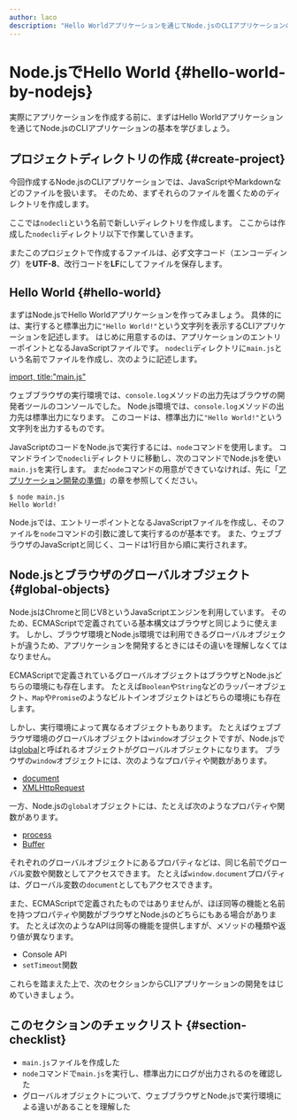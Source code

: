 ```yaml
---
author: laco
description: "Hello Worldアプリケーションを通じてNode.jsのCLIアプリケーションの基本を学びます。"
---
```


# Node.jsでHello World {#hello-world-by-nodejs}

実際にアプリケーションを作成する前に、まずはHello Worldアプリケーションを通じてNode.jsのCLIアプリケーションの基本を学びましょう。

## プロジェクトディレクトリの作成 {#create-project}

今回作成するNode.jsのCLIアプリケーションでは、JavaScriptやMarkdownなどのファイルを扱います。
そのため、まずそれらのファイルを置くためのディレクトリを作成します。

ここでは`nodecli`という名前で新しいディレクトリを作成します。
ここからは作成した`nodecli`ディレクトリ以下で作業していきます。

またこのプロジェクトで作成するファイルは、必ず文字コード（エンコーディング）を**UTF-8**、改行コードを**LF**にしてファイルを保存します。

## Hello World {#hello-world}

<!-- textlint-disable preset-ja-technical-writing/no-exclamation-question-mark -->

まずはNode.jsでHello Worldアプリケーションを作ってみましょう。
具体的には、実行すると標準出力に`"Hello World!"`という文字列を表示するCLIアプリケーションを記述します。
はじめに用意するのは、アプリケーションのエントリーポイントとなるJavaScriptファイルです。
`nodecli`ディレクトリに`main.js`という名前でファイルを作成し、次のように記述します。

[import, title:"main.js"](src/main.js)

ウェブブラウザの実行環境では、`console.log`メソッドの出力先はブラウザの開発者ツールのコンソールでした。
Node.js環境では、`console.log`メソッドの出力先は標準出力になります。
このコードは、標準出力に`"Hello World!"`という文字列を出力するものです。

<!-- textlint-enable preset-ja-technical-writing/no-exclamation-question-mark -->

JavaScriptのコードをNode.jsで実行するには、`node`コマンドを使用します。
コマンドラインで`nodecli`ディレクトリに移動し、次のコマンドでNode.jsを使い`main.js`を実行します。
まだ`node`コマンドの用意ができていなければ、先に「[アプリケーション開発の準備][]」の章を参照してください。

```shell-session
$ node main.js
Hello World!
```

Node.jsでは、エントリーポイントとなるJavaScriptファイルを作成し、そのファイルを`node`コマンドの引数に渡して実行するのが基本です。
また、ウェブブラウザのJavaScriptと同じく、コードは1行目から順に実行されます。

## Node.jsとブラウザのグローバルオブジェクト {#global-objects}

Node.jsはChromeと同じV8というJavaScriptエンジンを利用しています。
そのため、ECMAScriptで定義されている基本構文はブラウザと同じように使えます。
しかし、ブラウザ環境とNode.js環境では利用できるグローバルオブジェクトが違うため、アプリケーションを開発するときにはその違いを理解しなくてはなりません。

ECMAScriptで定義されているグローバルオブジェクトはブラウザとNode.jsどちらの環境にも存在します。
たとえば`Boolean`や`String`などのラッパーオブジェクト、`Map`や`Promise`のようなビルトインオブジェクトはどちらの環境にも存在します。

しかし、実行環境によって異なるオブジェクトもあります。
たとえばウェブブラウザ環境のグローバルオブジェクトは`window`オブジェクトですが、Node.jsでは[global][]と呼ばれるオブジェクトがグローバルオブジェクトになります。
ブラウザの`window`オブジェクトには、次のようなプロパティや関数があります。

- [document][]
- [XMLHttpRequest][]

一方、Node.jsの`global`オブジェクトには、たとえば次のようなプロパティや関数があります。

- [process][]
- [Buffer][]

それぞれのグローバルオブジェクトにあるプロパティなどは、同じ名前でグローバル変数や関数としてアクセスできます。
たとえば`window.document`プロパティは、グローバル変数の`document`としてもアクセスできます。

また、ECMAScriptで定義されたものではありませんが、ほぼ同等の機能と名前を持つプロパティや関数がブラウザとNode.jsのどちらにもある場合があります。
たとえば次のようなAPIは同等の機能を提供しますが、メソッドの種類や返り値が異なります。

- Console API
- `setTimeout`関数

これらを踏まえた上で、次のセクションからCLIアプリケーションの開発をはじめていきましょう。

## このセクションのチェックリスト {#section-checklist}

- `main.js`ファイルを作成した
- `node`コマンドで`main.js`を実行し、標準出力にログが出力されるのを確認した
- グローバルオブジェクトについて、ウェブブラウザとNode.jsで実行環境による違いがあることを理解した

[document]: https://developer.mozilla.org/ja/docs/Web/API/Document
[XMLHttpRequest]: https://developer.mozilla.org/ja/docs/Web/API/XMLHttpRequest
[global]: https://nodejs.org/docs/latest-v14.x/api/globals.html
[process]: https://nodejs.org/docs/latest-v14.x/api/process.html#process_process
[Buffer]: https://nodejs.org/docs/latest-v14.x/api/buffer.html

[アプリケーション開発の準備]: ../../setup-local-env/README.md
